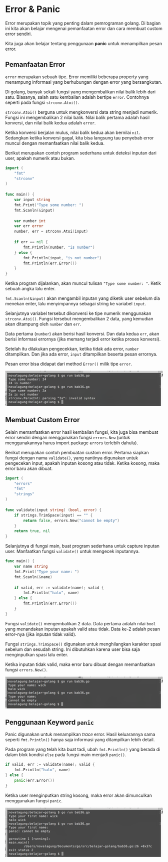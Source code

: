 # Error & Panic

Error merupakan topik yang penting dalam pemrograman golang. Di bagian ini kita akan belajar mengenai pemanfaatan error dan cara membuat custom error sendiri.

Kita juga akan belajar tentang penggunaan **panic** untuk menampilkan pesan error.

## Pemanfaatan Error

`error` merupakan sebuah tipe. Error memiliki beberapa property yang menampung informasi yang berhubungan dengan error yang bersangkutan.

Di golang, banyak sekali fungsi yang mengembalikan nilai balik lebih dari satu. Biasanya, salah satu kembalian adalah bertipe `error`. Contohnya seperti pada fungsi `strconv.Atoi()`. 

`strconv.Atoi()` berguna untuk mengkonversi data string menjadi numerik. Fungsi ini mengembalikan 2 nilai balik. Nilai balik pertama adalah hasil konversi, dan nilai balik kedua adalah `error`.

Ketika konversi berjalan mulus, nilai balik kedua akan bernilai `nil`. Sedangkan ketika konversi gagal, kita bisa langsung tau penyebab error muncul dengan memanfaatkan nilai balik kedua.

Berikut merupakan contoh program sederhana untuk deteksi inputan dari user, apakah numerik atau bukan.

```go
import (
    "fmt"
    "strconv"
)

func main() {
    var input string
    fmt.Print("Type some number: ")
    fmt.Scanln(&input)

    var number int
    var err error
    number, err = strconv.Atoi(input)

    if err == nil {
        fmt.Println(number, "is number")
    } else {
        fmt.Println(input, "is not number")
        fmt.Println(err.Error())
    }
}
```

Ketika program dijalankan, akan muncul tulisan `"Type some number: "`. Ketik sebuah angka lalu enter.

`fmt.Scanln(&input)` akan mengambil inputan yang diketik user sebelum dia menekan enter, lalu menyimpannya sebagai string ke variabel `input`.

Selanjutnya variabel tersebut dikonversi ke tipe numerik menggunakan `strconv.Atoi()`. Fungsi tersebut mengembalikan 2 data, yang kemudian akan ditampung oleh `number` dan `err`.

Data pertama (`number`) akan berisi hasil konversi. Dan data kedua `err`, akan berisi informasi errornya (jika memang terjadi error ketika proses konversi).

Setelah itu dilakukan pengecekkan, ketika tidak ada error, `number` ditampilkan. Dan jika ada error, `input` ditampilkan beserta pesan errornya.

Pesan error bisa didapat dari method `Error()` milik tipe `error`.

![Penerapan error](images/36_1_error.png)

## Membuat Custom Error

Selain memanfaatkan error hasil kembalian fungsi, kita juga bisa membuat error sendiri dengan menggunakan fungsi `errors.New` (untuk menggunakannya harus import package `errors` terlebih dahulu).

Berikut merupakan contoh pembuatan custom error. Pertama siapkan fungsi dengan nama `validate()`, yang nantinya digunakan untuk pengecekan input, apakah inputan kosong atau tidak. Ketika kosong, maka error baru akan dibuat.

```go
import (
    "errors"
    "fmt"
    "strings"
)

func validate(input string) (bool, error) {
    if strings.TrimSpace(input) == "" {
        return false, errors.New("cannot be empty")
    }
    return true, nil
}
```

Selanjutnya di fungsi main, buat program sederhana untuk capture inputan user. Manfaatkan fungsi `validate()` untuk mengecek inputannya.

```go
func main() {
    var name string
    fmt.Print("Type your name: ")
    fmt.Scanln(&name)

    if valid, err := validate(name); valid {
        fmt.Println("halo", name)
    } else {
        fmt.Println(err.Error())
    }
}
```

Fungsi `validate()` mengembalikan 2 data. Data pertama adalah nilai `bool` yang menandakan inputan apakah valid atau tidak. Data ke-2 adalah pesan error-nya (jika inputan tidak valid).

Fungsi `strings.TrimSpace()` digunakan untuk menghilangkan karakter spasi sebelum dan sesudah string. Ini dibutuhkan karena user bisa saja menginputkan spasi lalu enter.

Ketika inputan tidak valid, maka error baru dibuat dengan memanfaatkan fungsi `errors.New()`.

![Custom error](images/36_2_custom_error.png)

## Penggunaan Keyword `panic`

Panic digunakan untuk menampilkan *trace* error. Hasil keluarannya sama seperti `fmt.Println()` hanya saja informasi yang ditampilkan lebih detail.

Pada program yang telah kita buat tadi, ubah `fmt.Println()` yang berada di dalam blok kondisi `else` pada fungsi main menjadi `panic()`.

```go
if valid, err := validate(name); valid {
    fmt.Println("halo", name)
} else {
    panic(err.Error())
}
```

Ketika user menginputkan string kosong, maka error akan dimunculkan menggunakan fungsi `panic`.

![Menampilkan error menggunakan panic](images/36_3_panic.png)
